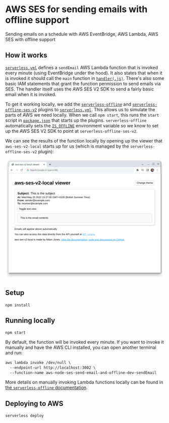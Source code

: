 # AWS SES for sending emails with offline support

Sending emails on a schedule with AWS EventBridge, AWS Lambda, AWS SES with offline support

## How it works

[`serverless.yml`](./serverless.yml) defines a `sendEmail` AWS Lambda function that is invoked every minute (using EventBridge under the hood). It also states that when it is invoked it should call the `main` function in [`handler(.js)`](./handler.js). There's also some basic IAM statements that grant the function permission to send emails via SES. The handler itself uses the AWS SES V2 SDK to send a fairly basic email when it is invoked.

To get it working locally, we add the [`serverless-offline`](https://github.com/dherault/serverless-offline) and [`serverless-offline-ses-v2`](https://github.com/domdomegg/serverless-offline-ses-v2) plugins to [`serverless.yml`](./serverless.yml). This allows us to simulate the parts of AWS we need locally. When we call `npm start`, this runs the `start` script in [`package.json`](./package.json) that starts up the plugins. `serverless-offline` automatically sets the [`IS_OFFLINE`](https://github.com/dherault/serverless-offline/#the-processenvis_offline-variable) environment variable so we know to set up the AWS SES V2 SDK to point at `serverless-offline-ses-v2`.

We can see the results of the function locally by opening up the viewer that `aws-ses-v2-local` starts up for us (which is managed by the `serverless-offline-ses-v2` plugin):

![Screenshot showing the email sent as a result of running the function](screenshot.png)

## Setup

```
npm install
```

## Running locally

```
npm start
```

By default, the function will be invoked every minute. If you want to invoke it manually and have the AWS CLI installed, you can open another terminal and run:

```
aws lambda invoke /dev/null \
  --endpoint-url http://localhost:3002 \
  --function-name aws-node-ses-send-email-and-offline-dev-sendEmail
```

More details on manually invoking Lambda functions locally can be found in [the `serverless-offline` documentation](https://github.com/dherault/serverless-offline/#usage-with-invoke).

## Deploying to AWS

```
serverless deploy
```
